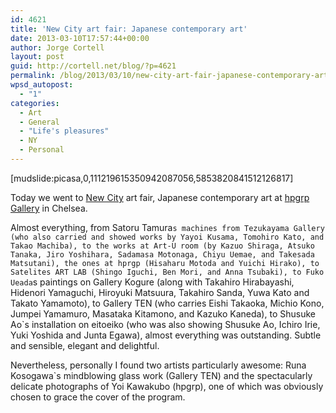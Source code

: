 ```yaml
---
id: 4621
title: 'New City art fair: Japanese contemporary art'
date: 2013-03-10T17:57:44+00:00
author: Jorge Cortell
layout: post
guid: http://cortell.net/blog/?p=4621
permalink: /blog/2013/03/10/new-city-art-fair-japanese-contemporary-art/
wpsd_autopost:
  - "1"
categories:
  - Art
  - General
  - "Life's pleasures"
  - NY
  - Personal
---
```

[mudslide:picasa,0,111219615350942087056,5853820841512126817]

Today we went to <a title="http://newcityartfair.com" href="http://newcityartfair.com" target="_blank">New City</a> art fair, Japanese contemporary art at <a title="http://hpgrpgallery.com" href="http://hpgrpgallery.com" target="_blank">hpgrp Gallery</a> in Chelsea.

Almost everything, from Satoru Tamura`s machines from Tezukayama Gallery (who also carried and showed works by Yayoi Kusama, Tomohiro Kato, and Takao Machiba), to the works at Art-U room (by Kazuo Shiraga, Atsuko Tanaka, Jiro Yoshihara, Sadamasa Motonaga, Chiyu Uemae, and Takesada Matsutani), the ones at hprgp (Hisaharu Motoda and Yuichi Hirako), to Satelites ART LAB (Shingo Iguchi, Ben Mori, and Anna Tsubaki), to Fuko Ueada`s paintings on Gallery Kogure (along with Takahiro Hirabayashi, Hidenori Yamaguchi, Hiroyuki Matsuura, Takahiro Sanda, Yuwa Kato and Takato Yamamoto), to Gallery TEN (who carries Eishi Takaoka, Michio Kono, Jumpei Yamamuro, Masataka Kitamono, and Kazuko Kaneda), to Shusuke Ao`s installation on eitoeiko (who was also showing Shusuke Ao, Ichiro Irie, Yuki Yoshida and Junta Egawa), almost everything was outstanding. Subtle and sensible, elegant and delightful.

Nevertheless, personally I found two artists particularly awesome: Runa Kosogawa`s mindblowing glass work (Gallery TEN) and the spectacularly delicate photographs of Yoi Kawakubo (hpgrp), one of which was obviously chosen to grace the cover of the program.